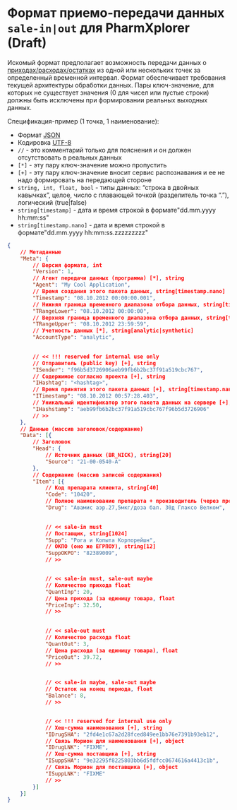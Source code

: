 # Формат приемо-передачи данных `sale-in|out` для PharmXplorer (Draft) #

Искомый формат предполагает возможность передачи данных о [приходах/расходах/остатках][0] из одной или нескольких точек за определенный временной интервал. Формат обеспечивает требования текущей архитектуры обработки данных. Пары ключ-значение, для которых не существует значения (0 для чисел или пустые строки) должны быть исключены при формировании реальных выходных данных.

Спецификация-пример (1 точка, 1 наименование):

* Формат [JSON](http://json.org/json-ru.html)
* Кодировка [UTF-8](http://ru.wikipedia.org/wiki/UTF-8)
* `//` - это комментарий только для пояснения и он должен отсутствовать в реальных данных
* `[*]` - эту пару ключ-значение можно пропустить
* `[+]` - эту пару ключ-значение вносит сервис распознавания и ее не надо формировать на передающей стороне
* `string, int, float, bool` - типы данных: “строка в двойных кавычках”, целое, число с плавающей точкой (разделитель точка “.”), логический (true|false)
* `string[timestamp]` - дата и время строкой в формате"dd.mm.yyyy hh:mm:ss"
* `string[timestamp.nano]` - дата и время строкой в формате"dd.mm.yyyy hh:mm:ss.zzzzzzzzz"

```json
{
	// Метаданные
	"Meta": {
		// Версия формата, int
		"Version": 1,
		// Агент передачи данных (программа) [*], string
		"Agent": "My Cool Application",
		// Время создания этого пакета данных, string[timestamp.nano]
		"Timestamp": "08.10.2012 00:00:00.001",
		// Нижняя граница временного диапазона отбора данных, string[timestamp]
		"TRangeLower": "08.10.2012 00:00:00",
		// Верхняя граница временного диапазона отбора данных, string[timestamp]
		"TRangeUpper": "08.10.2012 23:59:59",
		// Учетность данных [*], string[analytic|synthetic]
		"AccountType": "analytic",
		

		// << !!! reserved for internal use only
		// Отправитель (public key) [+], string
		"ISender": "f96b5d3726906aeb99fb6b2bc37f91a519cbc767",
		// Содержимое согласно проекта [+], string
		"IHashtag": "<hashtag>",
		// Время принятия этого пакета данных [+], string[timestamp.nano]
		"ITimestamp": "08.10.2012 00:57:28.403",
		// Уникальный идентификатор этого пакета данных на сервере [+], string
		"IHashstamp": "aeb99fb6b2bc37f91a519cbc767f96b5d3726906"
		// >>
	},
	// Данные (массив заголовок/содержание)
	"Data": [{
		// Заголовок
		"Head": {
			// Источник данных (BR_NICK), string[20]
			"Source": "21-00-0540-А"
		},
		// Содержание (массив записей содержания)
		"Item": [{
			// Код препарата клиента, string[40]
			"Code": "10420",
			// Полное наименование препарата + производитель (через пробел), string[255]
			"Drug": "Авамис аэр.27,5мкг/доза бал. 30д Глаксо Велком",
			

			// << sale-in must
			// Поставщик, string[1024]
			"Supp": "Рога и Копыта Корпорейшн",
			// ОКПО (оно же ЕГРПОУ), string[12]
			"SuppOKPO": "82389009",
			// >>


			// << sale-in must, sale-out maybe
			// Количество прихода float
			"QuantInp": 20,
			// Цена прихода (за единицу товара, float
			"PriceInp": 32.50,
			// >>
			

			// << sale-out must
			// Количество расхода float
			"QuantOut": 3,
			// Цена расхода (за единицу товара), float
			"PriceOut": 39.72,
			// >>


			// << sale-in maybe, sale-out maybe
			// Остаток на конец периода, float
			"Balance": 8,
			// >>


			// << !!! reserved for internal use only
			// Хеш-сумма наименования [+], string
			"IDrugSHA": "2fd4e1c67a2d28fced849ee1bb76e7391b93eb12",
			// Связь Морион для наименования [+], object
			"IDrugLNK": "FIXME",
			// Хеш-сумма поставщика [+], string
			"ISuppSHA": "9e32295f8225803bb6d5fdfcc0674616a4413c1b",
			// Связь Морион для поставщика [+], object
			"ISuppLNK": "FIXME"
			// >>
		}]
	}]
}
```

[0]: https://github.com/pharmbase/rfc/blob/master/src/api-proc.md
